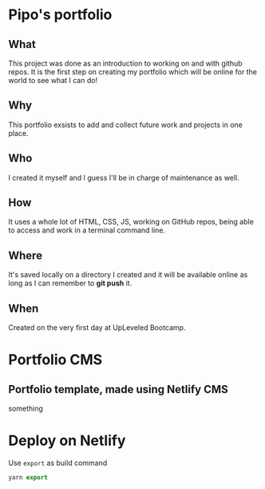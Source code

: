 # Pipo's portfolio

## What

This project was done as an introduction to working on and with github repos.
It is the first step on creating my portfolio which will be online for the world to see what I can do!

## Why

This portfolio exsists to add and collect future work and projects in one place.

## Who

I created it myself and I guess I'll be in charge of maintenance as well.

## How

It uses a whole lot of HTML, CSS, JS, working on GitHub repos, being able to access and work in a terminal command line.

## Where

It's saved locally on a directory I created and it will be available online as long as I can remember to **git push** it.

## When

Created on the very first day at UpLeveled Bootcamp.

#

# Portfolio CMS

## Portfolio template, made using Netlify CMS

something

# Deploy on Netlify

Use `export` as build command

```js
yarn export
```
